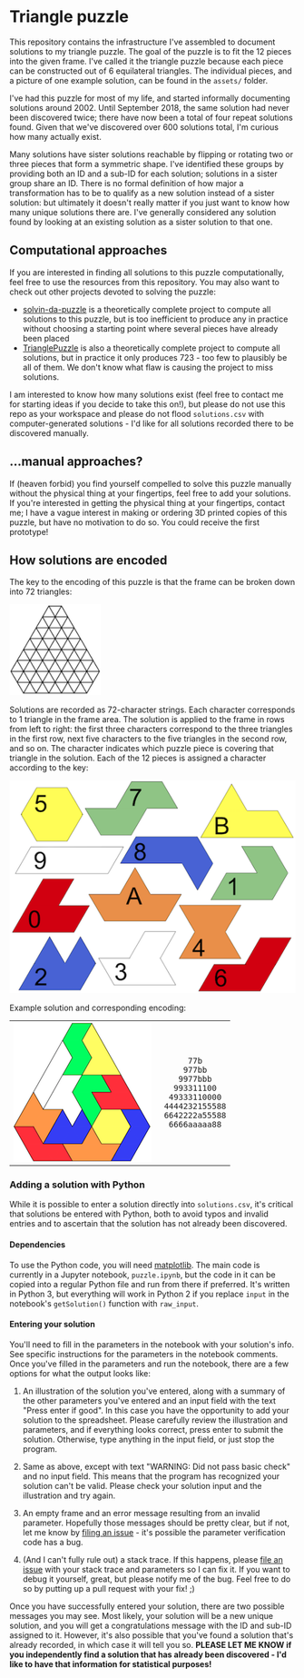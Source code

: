 # Triangle puzzle
This repository contains the infrastructure I've assembled to document solutions to my triangle puzzle. The goal of the puzzle is to fit the 12 pieces into the given frame. I've called it the triangle puzzle because each piece can be constructed out of 6 equilateral triangles. The individual pieces, and a picture of one example solution, can be found in the `assets/` folder.

I've had this puzzle for most of my life, and started informally documenting solutions around 2002. Until September 2018, the same solution had never been discovered twice; there have now been a total of four repeat solutions found. Given that we've discovered over 600 solutions total, I'm curious how many actually exist.

Many solutions have sister solutions reachable by flipping or rotating two or three pieces that form a symmetric shape. I've identified these groups by providing both an ID and a sub-ID for each solution; solutions in a sister group share an ID. There is no formal definition of how major a transformation has to be to qualify as a new solution instead of a sister solution: but ultimately it doesn't really matter if you just want to know how many unique solutions there are. I've generally considered any solution found by looking at an existing solution as a sister solution to that one.

## Computational approaches
If you are interested in finding all solutions to this puzzle computationally, feel free to use the resources from this repository. You may also want to check out other projects devoted to solving the puzzle:
- [solvin-da-puzzle](https://github.com/BenEgeIzmirli/solvin-da-puzzle) is a theoretically complete project to compute all solutions to this puzzle, but is too inefficient to produce any in practice without choosing a starting point where several pieces have already been placed
- [TrianglePuzzle](https://github.com/JacksonRudd/TrianglePuzzle) is also a theoretically complete project to compute all solutions, but in practice it only produces 723 - too few to plausibly be all of them. We don't know what flaw is causing the project to miss solutions.

I am interested to know how many solutions exist (feel free to contact me for starting ideas if you decide to take this on!), but please do not use this repo as your workspace and please do not flood `solutions.csv` with computer-generated solutions - I'd like for all solutions recorded there to be discovered manually.

## ...manual approaches?
If (heaven forbid) you find yourself compelled to solve this puzzle manually without the physical thing at your fingertips, feel free to add your solutions. If you're interested in getting the physical thing at your fingertips, contact me; I have a vague interest in making or ordering 3D printed copies of this puzzle, but have no motivation to do so. You could receive the first prototype!

## How solutions are encoded
The key to the encoding of this puzzle is that the frame can be broken down into 72 triangles:

<img src="https://raw.githubusercontent.com/corinaminer/triangle-puzzle/master/assets/blank.jpg" width="32%"/>

Solutions are recorded as 72-character strings. Each character corresponds to 1 triangle in the frame area. The solution is applied to the frame in rows from left to right: the first three characters correspond to the three triangles in the first row, next five characters to the five triangles in the second row, and so on. The character indicates which puzzle piece is covering that triangle in the solution. Each of the 12 pieces is assigned a character according to the key:

![piece key](https://raw.githubusercontent.com/corinaminer/triangle-puzzle/master/assets/pieces.png)

Example solution and corresponding encoding:

<table>
  <tr>
    <td>
      <img src="https://raw.githubusercontent.com/corinaminer/triangle-puzzle/master/assets/example_solution.png"/>
    </td>
    <td>
      <pre>      77b
     977bb
    9977bbb
   993311100
  49333110000
 4444232155588
 6642222a55588
  6666aaaaa88</pre>
    </td>
  </tr>
</table>

### Adding a solution with Python
While it is possible to enter a solution directly into `solutions.csv`, it's critical that solutions be entered with Python, both to avoid typos and invalid entries and to ascertain that the solution has not already been discovered.

#### Dependencies
To use the Python code, you will need [matplotlib](https://matplotlib.org/). The main code is currently in a Jupyter notebook, `puzzle.ipynb`, but the code in it can be copied into a regular Python file and run from there if preferred. It's written in Python 3, but everything will work in Python 2 if you replace `input` in the notebook's `getSolution()` function with `raw_input`.

#### Entering your solution
You'll need to fill in the parameters in the notebook with your solution's info. See specific instructions for the parameters in the notebook comments. Once you've filled in the parameters and run the notebook, there are a few options for what the output looks like:
1. An illustration of the solution you've entered, along with a summary of the other parameters you've entered and an input field with the text "Press enter if good". In this case you have the opportunity to add your solution to the spreadsheet. Please carefully review the illustration and parameters, and if everything looks correct, press enter to submit the solution. Otherwise, type anything in the input field, or just stop the program.

2. Same as above, except with text "WARNING: Did not pass basic check" and no input field. This means that the program has recognized your solution can't be valid. Please check your solution input and the illustration and try again.

3. An empty frame and an error message resulting from an invalid parameter. Hopefully those messages should be pretty clear, but if not, let me know by [filing an issue](https://github.com/corinaminer/triangle-puzzle/issues/new) - it's possible the parameter verification code has a bug.

4. (And I can't fully rule out) a stack trace. If this happens, please [file an issue](https://github.com/corinaminer/triangle-puzzle/issues/new) with your stack trace and parameters so I can fix it. If you want to debug it yourself, great, but please notify me of the bug. Feel free to do so by putting up a pull request with your fix! ;)

Once you have successfully entered your solution, there are two possible messages you may see. Most likely, your solution will be a new unique solution, and you will get a congratulations message with the ID and sub-ID assigned to it. However, it's also possible that you've found a solution that's already recorded, in which case it will tell you so. **PLEASE LET ME KNOW if you independently find a solution that has already been discovered - I'd like to have that information for statistical purposes!**
